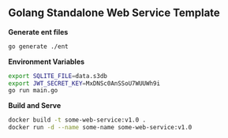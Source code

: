 ## Golang Standalone Web Service Template


**Generate ent files**

```bash
go generate ./ent
```

**Environment Variables**
```bash
export SQLITE_FILE=data.s3db
export JWT_SECRET_KEY=MxDNSc0AnSSoU7WUUWh9i
go run main.go
```

**Build and Serve**

```bash
docker build -t some-web-service:v1.0 .
docker run -d --name some-name some-web-service:v1.0
```
